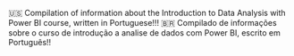 🇺🇸 Compilation of information about the Introduction to Data Analysis with Power BI course, written in Portuguese!!!
🇧🇷 Compilado de informações sobre o curso de introdução a analise de dados com Power BI, escrito em Português!!
